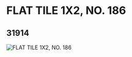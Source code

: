 # FLAT TILE 1X2, NO. 186
## 31914
![FLAT TILE 1X2, NO. 186](https://lc-www-live-s.legocdn.com/media/bricks/5/2/6181556.jpg)